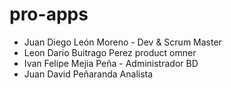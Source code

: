 # pro-apps

- Juan Diego León Moreno - Dev & Scrum Master
- Leon Dario Buitrago Perez product omner
- Ivan Felipe Mejia Peña - Administrador BD
- Juan David Peñaranda Analista
